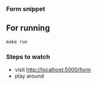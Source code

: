 ### Form snippet

## For running

    make run

### Steps to watch
* visit [http://localhost:5000/form](http://localhost:5000/form)
* play around
